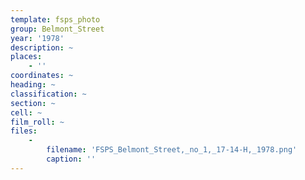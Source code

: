 ```yaml
---
template: fsps_photo
group: Belmont_Street
year: '1978'
description: ~
places:
    - ''
coordinates: ~
heading: ~
classification: ~
section: ~
cell: ~
film_roll: ~
files:
    -
        filename: 'FSPS_Belmont_Street,_no_1,_17-14-H,_1978.png'
        caption: ''
---
```

